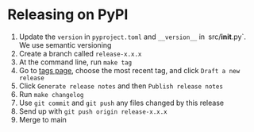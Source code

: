 # Releasing on PyPI

1. Update the `version` in `pyproject.toml` and `__version__` in` `src/__init__.py`. We use semantic versioning
2. Create a branch called `release-x.x.x`
3. At the command line, run `make tag`
4. Go to [tags page](https://github.com/pydanny/dj-notebook/tags), choose the most recent tag, and click `Draft a new release`
5. Click `Generate release notes` and then `Publish release notes`
6. Run `make changelog`
7. Use `git commit` and `git push` any files changed by this release
8. Send up with `git push origin release-x.x.x`
9. Merge to main